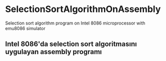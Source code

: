 # SelectionSortAlgorithmOnAssembly
Selection sort algorithm program on Intel 8086 microprocessor with emu8086 simulator

## Intel 8086'da selection sort algoritmasını uygulayan assembly programı

